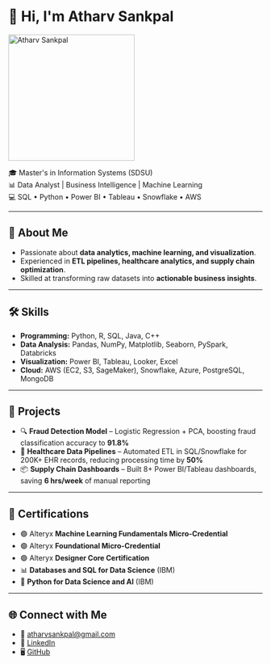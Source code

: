 # 👋 Hi, I'm Atharv Sankpal  

<img src="images/profile-photo.jpeg" alt="Atharv Sankpal" width="250" align="center"/>  

🎓 Master's in Information Systems (SDSU)  
📊 Data Analyst | Business Intelligence | Machine Learning  
💻 SQL • Python • Power BI • Tableau • Snowflake • AWS  

---

## 🚀 About Me
- Passionate about **data analytics, machine learning, and visualization**.  
- Experienced in **ETL pipelines, healthcare analytics, and supply chain optimization**.  
- Skilled at transforming raw datasets into **actionable business insights**.  

---

## 🛠 Skills
- **Programming:** Python, R, SQL, Java, C++  
- **Data Analysis:** Pandas, NumPy, Matplotlib, Seaborn, PySpark, Databricks  
- **Visualization:** Power BI, Tableau, Looker, Excel  
- **Cloud:** AWS (EC2, S3, SageMaker), Snowflake, Azure, PostgreSQL, MongoDB  

---

## 📂 Projects
- 🔍 **Fraud Detection Model** – Logistic Regression + PCA, boosting fraud classification accuracy to **91.8%**  
- 🏥 **Healthcare Data Pipelines** – Automated ETL in SQL/Snowflake for 200K+ EHR records, reducing processing time by **50%**  
- 📦 **Supply Chain Dashboards** – Built 8+ Power BI/Tableau dashboards, saving **6 hrs/week** of manual reporting  

---

## 📜 Certifications
- 🟢 Alteryx **Machine Learning Fundamentals Micro-Credential**  
- 🟢 Alteryx **Foundational Micro-Credential**  
- 🟢 Alteryx **Designer Core Certification**  
- 📊 **Databases and SQL for Data Science** (IBM)  
- 🐍 **Python for Data Science and AI** (IBM)  

---

## 🌐 Connect with Me
- 📧 [atharvsankpal@gmail.com](mailto:atharvsankpal@gmail.com)  
- 💼 [LinkedIn](https://www.linkedin.com/in/atharvsankpal/)  
- 🖥 [GitHub](https://github.com/atharvsankpal26?tab=repositories)  
